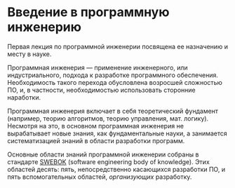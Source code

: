 # Введение в программную инженерию

Первая лекция по программной инженерии посвящена ее назначению и месту в науке.

Программная инженерия — применение инженерного, или индустриального, подхода к разработке программного обеспечения. 
Необходимость такого перехода обусловлена возросшей сложностью ПО, и, в частности, 
необходимостью использовать сторонние наработки.

Программная инженерия включает в себя теоретический фундамент (например, теорию алгоритмов, 
теорию управления, мат. логику). Несмотря на это, в основном программная инженерия не вырабатывает новые знания, 
как фундаментальные науки, а занимается систематизацией знаний в области разработки программ.

Основные области знаний программной инженерии собраны в стандарте [SWEBOK][1] (software engineering body of knowledge). 
Этих областей десять: пять, непосредственно касающихся разработки ПО, 
и пять вспомогательных областей, *организующих* разработку.

[1]: https://en.wikipedia.org/wiki/SWEBOK

